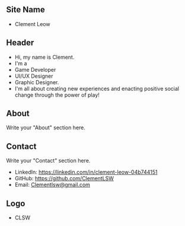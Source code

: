 ## Site Name
- Clement Leow

## Header
- Hi, my name is Clement. 
- I'm a 
- Game Developer 
- UI/UX Designer 
- Graphic Designer. 
- I'm all about creating new experiences and enacting positive social change through the power of play!

## About
Write your "About" section here.

## Contact
Write your "Contact" section here.
- LinkedIn: https://linkedin.com/in/clement-leow-04b744151
- GitHub: https://github.com/ClementLSW
- Email: Clementlsw@gmail.com

## Logo
- CLSW